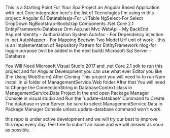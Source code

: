 This is a Starting Point For Your Spa Project.an Angular Based Application with .net Core integration
here's the list of Tecnologies I'm using in this project:
Angular 6.1
Datatablesjs-For Ui Table
NgSelect-For Select DropDown
NgBootstrap-Bootstrap Components
.Net Core 2.1
EntityFramework-Database Orm
Asp.net Mvc WebApi - My BackEnd
Asp.net Identity - Authorization System 
Autofac - For Dependency injection in .net
AutoMapper - For Mapping Beetwin Two Model
Urf unit of work - this is an Implementation of Repository Pattern for EntityFramework
nlog-for loggin purpose (will be added in the next build)
Microsoft Sql Server - Database  

You Will Need Microsoft Visual Studio 2017 and .net Core 2.1 sdk to run this project 
and for Angular Development you can use what ever Editor you like (I'm Using WebStorm) 
After Cloning This project you will need to to run Npm install in ui folder of ManagementService.Web folder 
After that You will need to Change the ConnectionString in DatabaseContext class in ManagementService.Data Project 
In the end open Package Manager Console in visual studio and Run the 'update-database' Command to Create The database in your Server.
be sure to select ManagementService.Data in Package Manager Console unless update-database command won't work.


this repo is under active development and we will try our best to improve this repo every day.
feel free to submit an issue and we will answer as soon as possible.
